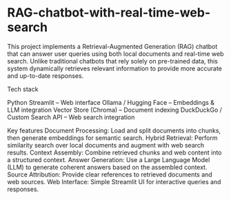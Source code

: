 # RAG-chatbot-with-real-time-web-search
This project implements a Retrieval-Augmented Generation (RAG) chatbot that can answer user queries using both local documents and real-time web search. Unlike traditional chatbots that rely solely on pre-trained data, this system dynamically retrieves relevant information to provide more accurate and up-to-date responses.

Tech stack

Python
Streamlit – Web interface
Ollama / Hugging Face – Embeddings & LLM integration
Vector Store (Chroma) – Document indexing
DuckDuckGo / Custom Search API – Web search integration

Key features
Document Processing: Load and split documents into chunks, then generate embeddings for semantic search.
Hybrid Retrieval: Perform similarity search over local documents and augment with web search results.
Context Assembly: Combine retrieved chunks and web content into a structured context.
Answer Generation: Use a Large Language Model (LLM) to generate coherent answers based on the assembled context.
Source Attribution: Provide clear references to retrieved documents and web sources.
Web Interface: Simple Streamlit UI for interactive queries and responses.
